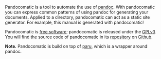 Pandocomatic is a tool to automate the use of [pandoc](https://pandoc.org/).
With pandocomatic you can express common patterns of using pandoc for
generating your documents. Applied to a directory, pandocomatic can act as a
static site generator. For example, this manual is generated with
pandocomatic!

Pandocomatic is [free
software](https://www.gnu.org/philosophy/free-sw.en.html); pandocomatic is
released under the [GPLv3](https://www.gnu.org/licenses/gpl-3.0.en.html).
You will find the source code of pandocomatic in its
[repository](https://github.com/htdebeer/pandocomatic) on
[Github](https://github.com).

**Note.** Pandocomatic is build on top of
[paru](https://github.com/htdebeer/paru), which is a wrapper around pandoc.
